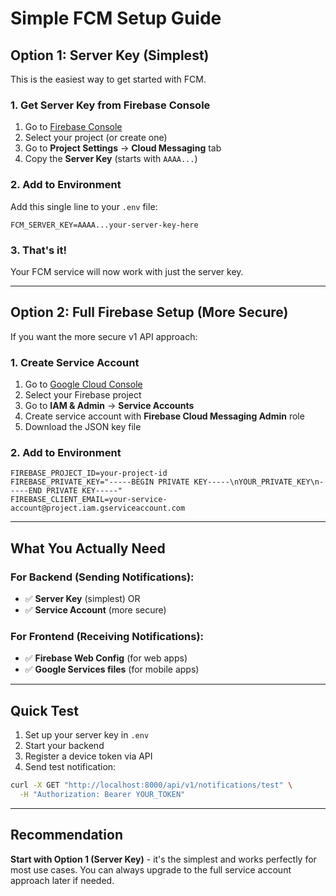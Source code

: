 # Simple FCM Setup Guide

## **Option 1: Server Key (Simplest)**

This is the easiest way to get started with FCM.

### 1. Get Server Key from Firebase Console
1. Go to [Firebase Console](https://console.firebase.google.com/)
2. Select your project (or create one)
3. Go to **Project Settings** → **Cloud Messaging** tab
4. Copy the **Server Key** (starts with `AAAA...`)

### 2. Add to Environment
Add this single line to your `.env` file:

```env
FCM_SERVER_KEY=AAAA...your-server-key-here
```

### 3. That's it! 
Your FCM service will now work with just the server key.

---

## **Option 2: Full Firebase Setup (More Secure)**

If you want the more secure v1 API approach:

### 1. Create Service Account
1. Go to [Google Cloud Console](https://console.cloud.google.com/)
2. Select your Firebase project
3. Go to **IAM & Admin** → **Service Accounts**
4. Create service account with **Firebase Cloud Messaging Admin** role
5. Download the JSON key file

### 2. Add to Environment
```env
FIREBASE_PROJECT_ID=your-project-id
FIREBASE_PRIVATE_KEY="-----BEGIN PRIVATE KEY-----\nYOUR_PRIVATE_KEY\n-----END PRIVATE KEY-----"
FIREBASE_CLIENT_EMAIL=your-service-account@project.iam.gserviceaccount.com
```

---

## **What You Actually Need**

### For Backend (Sending Notifications):
- ✅ **Server Key** (simplest) OR
- ✅ **Service Account** (more secure)

### For Frontend (Receiving Notifications):
- ✅ **Firebase Web Config** (for web apps)
- ✅ **Google Services files** (for mobile apps)

---

## **Quick Test**

1. Set up your server key in `.env`
2. Start your backend
3. Register a device token via API
4. Send test notification:
```bash
curl -X GET "http://localhost:8000/api/v1/notifications/test" \
  -H "Authorization: Bearer YOUR_TOKEN"
```

---

## **Recommendation**

**Start with Option 1 (Server Key)** - it's the simplest and works perfectly for most use cases. You can always upgrade to the full service account approach later if needed.
